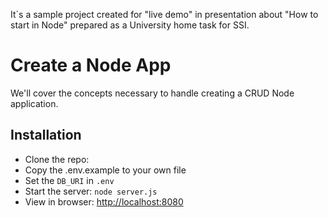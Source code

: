 It`s a sample project created for "live demo" in presentation about "How to start in Node" prepared as a University home task for SSI.

# Create a Node App

We'll cover the concepts necessary to handle creating a CRUD Node application.

## Installation

- Clone the repo:
- Copy the .env.example to your own file
- Set the `DB_URI` in `.env`
- Start the server: `node server.js`
- View in browser: <http://localhost:8080>
